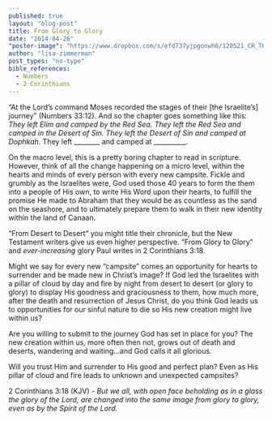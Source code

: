 ```yaml
---
published: true
layout: "blog-post"
title: From Glory to Glory
date: "2014-04-26"
"poster-image": "https://www.dropbox.com/s/efd737yjpgonwh6/120521_CR_THE_EXPERIENCE_0354.jpg"
author: "lisa-zimmerman"
post_types: "no-type"
bible_references: 
  - Numbers
  - 2 Corinthians
---
```


“At the Lord’s command Moses recorded the stages of their [the Israelite’s] journey” (Numbers 33:12).  And so the chapter goes something like this:
*They left Elim and camped by the Red Sea.  They left the Red Sea and camped in the Desert of Sin.  They left the Desert of Sin and camped at Dophkah.*
They left ________ and camped at __________.

On the macro level, this is a pretty boring chapter to read in scripture.   However, think of all the change happening on a micro level, within the hearts and minds of every person with every new campsite.  Fickle and grumbly as the Israelites were, God used those 40 years to form the them into a people of His own, to write His Word upon their hearts, to fulfill the promise He made to Abraham that they would be as countless as the sand on the seashore, and to ultimately prepare them to walk in their new identity within the land of Canaan.

“From Desert to Desert” you might title their chronicle, but the New Testament writers give us even higher perspective.  “From Glory to Glory” and *ever-increasing* glory Paul writes in 2 Corinthians 3:18.

Might we say for every new “campsite” comes an opportunity for hearts to surrender and be made new in Christ’s image?  If God led the Israelites with a pillar of cloud by day and fire by night from desert to desert (or glory to glory) to display His goodness and graciousness to them, how much more, after the death and resurrection of Jesus Christ, do you think God leads us to opportunities for our sinful nature to die so His new creation might live within us?

Are you willing to submit to the journey God has set in place for you?  The new creation within us, more often then not, grows out of death and deserts, wandering and waiting…and God calls it all glorious.  

Will you trust Him and surrender to His good and perfect plan?  Even as His pillar of cloud and fire leads to unknown and unexpected campsites?  

2 Corinthians 3:18 (KJV) - 
*But we all, with open face beholding as in a glass the glory of the Lord, are changed into the same image from glory to glory, even as by the Spirit of the Lord.*